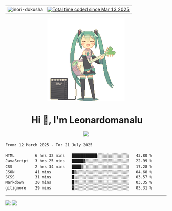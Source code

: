 <table align=center>
  <tr>
    <td>
      <img src="https://komarev.com/ghpvc/?username=Inori-dokusha" alt="inori-dokusha" />
    </td>
    <td>
      <a href="https://wakatime.com/@d6e62b47-8872-47bc-911d-e9842e267b37"><img src="https://wakatime.com/badge/user/d6e62b47-8872-47bc-911d-e9842e267b37.svg" alt="Total time coded since Mar 13 2025" /></a>
    </td>
  </tr>
</table>
<div align="center">
  <img src="guitar-amp-electric-guitar.gif">
</div>
<div align="center">
  <h1>&nbsp;Hi 👋, I'm Leonardomanalu</h1>
  <a href="https://skillicons.dev">
    <img src="https://skillicons.dev/icons?i=git,vscode,html,css,js,nix,npm" />
  </a>
</div>

<!--START_SECTION:waka-->

```txt
From: 12 March 2025 - To: 21 July 2025

HTML         6 hrs 32 mins   ███████████░░░░░░░░░░░░░░   43.80 %
JavaScript   3 hrs 25 mins   █████▓░░░░░░░░░░░░░░░░░░░   22.99 %
CSS          2 hrs 34 mins   ████▒░░░░░░░░░░░░░░░░░░░░   17.28 %
JSON         41 mins         █▒░░░░░░░░░░░░░░░░░░░░░░░   04.68 %
SCSS         31 mins         █░░░░░░░░░░░░░░░░░░░░░░░░   03.57 %
Markdown     30 mins         █░░░░░░░░░░░░░░░░░░░░░░░░   03.35 %
gitignore    29 mins         ▓░░░░░░░░░░░░░░░░░░░░░░░░   03.31 %
```

<!--END_SECTION:waka-->
<hr/>
  <img align=center src="https://github-readme-stats.vercel.app/api/top-langs/?username=Inori-dokusha&layout=compact&bg_color=02020a&title_color=FFA62B&hide_border=true&text_color=EEF4ED&icon_color=EEF4ED&border_radius=20"/>
  <img align=center src="https://github-readme-stats.vercel.app/api?username=Inori-dokusha&show_icons=true&rank_icon=rank&hide_title=true&ring_color=FFA62B&bg_color=02020a&hide_border=true&text_color=EEF4ED&icon_color=FFA62B&border_radius=20"/>
